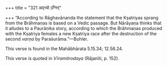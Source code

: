 +++
title = "321 अद्भ्यो ऽग्निर्"

+++
“According to Rāghavānanda the statement that the Kṣatriyas sprang from
the Brāhmaṇas is based on a Vedic passage. But Nārāyaṇa thinks that it
alludes to a Paurāṇika story, according to which the Brāhmaṇas produced
with the Kṣatriya females a new Kṣatriya race after the destruction of
the second *varṇa* by Paraśurāma.”—Buhler.

This verse is found in the Mahābhārata 5.15.34; 12.56.24.

This verse is quoted in *Vīramitrodaya* (Rājanīti, p. 152).


